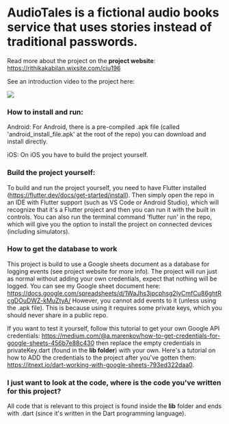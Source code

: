 # AudioTales is a fictional audio books service that uses stories instead of traditional passwords.

Read more about the project on the **project website**: https://rithikakabilan.wixsite.com/ciu196


See an introduction video to the project here:

[![](http://img.youtube.com/vi/ufrCqc-CQk8/0.jpg)](http://www.youtube.com/watch?v=ufrCqc-CQk8 "What is AudioTales?")


### How to install and run:

Android:
For Android, there is a pre-compiled .apk file (called 'android_install_file.apk' at the root of the repo) you can download and install directly.

iOS:
On iOS you have to build the project yourself.

### Build the project yourself:
To build and run the project yourself, you need to have Flutter installed (https://flutter.dev/docs/get-started/install).
Then simply open the repo in an IDE with Flutter support (such as VS Code or Android Studio), which will recognize that it's a Flutter project and then you can run it with the built in controls. You can also run the terminal command 'flutter run' in the repo, which will give you the option to install the project on connected devices (including simulators).


### How to get the database to work
This project is build to use a Google sheets document as a database for logging events (see project website for more info).
The project will run just as normal without adding your own credentials, expect that nothing will be logged. 
You can see my Google sheet document here: https://docs.google.com/spreadsheets/d/1WaJhs3jpcphsg2IyCmfCu86ghtRcgDOuDWZ-kMuZtyA/ 
However, you cannot add events to it (unless using the .apk file). This is because using it requires some private keys, which you should never share in a public repo. 

If you want to test it yourself, follow this tutorial to get your own Google API credentials: https://medium.com/@a.marenkov/how-to-get-credentials-for-google-sheets-456b7e88c430 then replace the empty credentials in privateKey.dart (found in the **lib folder**) with your own. Here's a tutorial on how to ADD the credentials to the project after you've gotten them: https://itnext.io/dart-working-with-google-sheets-793ed322daa0. 

### I just want to look at the code, where is the code you've written for this project?
All code that is relevant to this project is found inside the **lib** folder and ends with .dart (since it's written in the Dart programming language).


 
